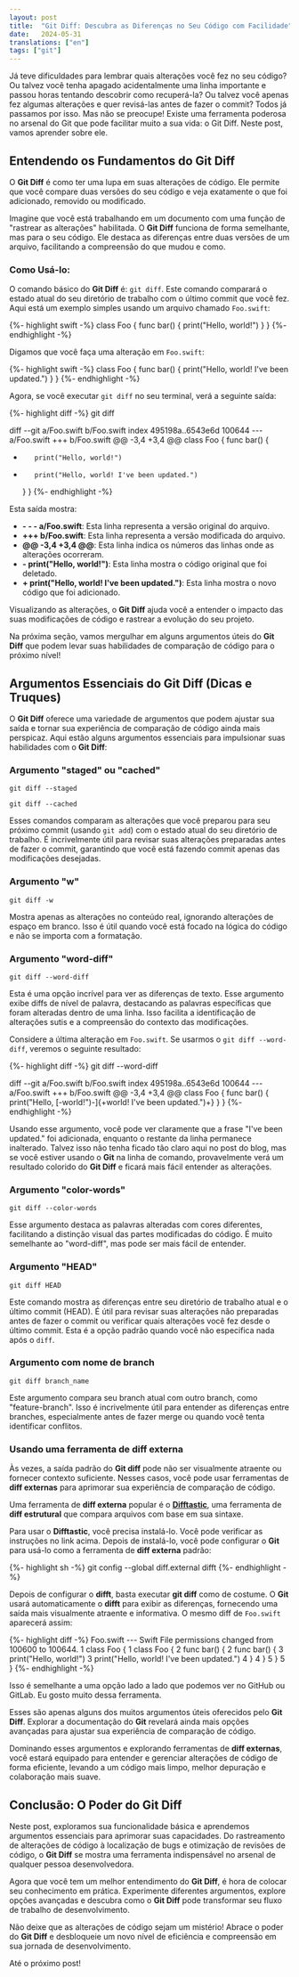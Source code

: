 ```yaml
---
layout: post
title:  "Git Diff: Descubra as Diferenças no Seu Código com Facilidade"
date:   2024-05-31
translations: ["en"]
tags: ["git"]
---
```


<p class="intro"><span class="dropcap">J</span>á teve dificuldades para lembrar quais alterações você fez no seu código? Ou talvez você tenha apagado acidentalmente uma linha importante e passou horas tentando descobrir como recuperá-la? Ou talvez você apenas fez algumas alterações e quer revisá-las antes de fazer o commit? Todos já passamos por isso. Mas não se preocupe! Existe uma ferramenta poderosa no arsenal do Git que pode facilitar muito a sua vida: o Git Diff. Neste post, vamos aprender sobre ele.</p>

## Entendendo os Fundamentos do Git Diff

O **Git Diff** é como ter uma lupa em suas alterações de código. Ele permite que você compare duas versões do seu código e veja exatamente o que foi adicionado, removido ou modificado.

Imagine que você está trabalhando em um documento com uma função de "rastrear as alterações" habilitada. O **Git Diff** funciona de forma semelhante, mas para o seu código. Ele destaca as diferenças entre duas versões de um arquivo, facilitando a compreensão do que mudou e como.

### Como Usá-lo:

O comando básico do **Git Diff** é: `git diff`. Este comando comparará o estado atual do seu diretório de trabalho com o último commit que você fez. Aqui está um exemplo simples usando um arquivo chamado `Foo.swift`:

{%- highlight swift -%}
class Foo {
    func bar() {
        print("Hello, world!")
    }
}
{%- endhighlight -%}

Digamos que você faça uma alteração em `Foo.swift`:

{%- highlight swift -%}
class Foo {
    func bar() {
        print("Hello, world! I've been updated.")
    }
}
{%- endhighlight -%}

Agora, se você executar `git diff` no seu terminal, verá a seguinte saída:

{%- highlight diff -%}
git diff

diff --git a/Foo.swift b/Foo.swift
index 495198a..6543e6d 100644
--- a/Foo.swift
+++ b/Foo.swift
@@ -3,4 +3,4 @@
 class Foo {
     func bar() {
-        print("Hello, world!")
+        print("Hello, world! I've been updated.")
     }
 }
{%- endhighlight -%}

Esta saída mostra:

- **- - - a/Foo.swift**: Esta linha representa a versão original do arquivo.
- **+++ b/Foo.swift**: Esta linha representa a versão modificada do arquivo.
- **@@ -3,4 +3,4 @@**: Esta linha indica os números das linhas onde as alterações ocorreram.
- **- print("Hello, world!")**: Esta linha mostra o código original que foi deletado.
- **+ print("Hello, world! I've been updated.")**: Esta linha mostra o novo código que foi adicionado.

Visualizando as alterações, o **Git Diff** ajuda você a entender o impacto das suas modificações de código e rastrear a evolução do seu projeto.

Na próxima seção, vamos mergulhar em alguns argumentos úteis do **Git Diff** que podem levar suas habilidades de comparação de código para o próximo nível!

## Argumentos Essenciais do Git Diff (Dicas e Truques)

O **Git Diff** oferece uma variedade de argumentos que podem ajustar sua saída e tornar sua experiência de comparação de código ainda mais perspicaz. Aqui estão alguns argumentos essenciais para impulsionar suas habilidades com o **Git Diff**:

### Argumento "staged" ou "cached"

`git diff --staged`

`git diff --cached`

Esses comandos comparam as alterações que você preparou para seu próximo commit (usando `git add`) com o estado atual do seu diretório de trabalho. É incrivelmente útil para revisar suas alterações preparadas antes de fazer o commit, garantindo que você está fazendo commit apenas das modificações desejadas.

### Argumento "w"

`git diff -w`

Mostra apenas as alterações no conteúdo real, ignorando alterações de espaço em branco. Isso é útil quando você está focado na lógica do código e não se importa com a formatação.

### Argumento "word-diff"

`git diff --word-diff`

Esta é uma opção incrível para ver as diferenças de texto. Esse argumento exibe diffs de nível de palavra, destacando as palavras específicas que foram alteradas dentro de uma linha. Isso facilita a identificação de alterações sutis e a compreensão do contexto das modificações.

Considere a última alteração em `Foo.swift`. Se usarmos o `git diff --word-diff`, veremos o seguinte resultado:

{%- highlight diff -%}
git diff --word-diff

diff --git a/Foo.swift b/Foo.swift
index 495198a..6543e6d 100644
--- a/Foo.swift
+++ b/Foo.swift
@@ -3,4 +3,4 @@
 class Foo {
     func bar() {
         print("Hello, [-world!")-]{+world! I've been updated.")+}
     }
 }
{%- endhighlight -%}

Usando esse argumento, você pode ver claramente que a frase "I've been updated." foi adicionada, enquanto o restante da linha permanece inalterado. Talvez isso não tenha ficado tão claro aqui no post do blog, mas se você estiver usando o **Git** na linha de comando, provavelmente verá um resultado colorido do **Git Diff** e ficará mais fácil entender as alterações.

### Argumento "color-words"

`git diff --color-words`

Esse argumento destaca as palavras alteradas com cores diferentes, facilitando a distinção visual das partes modificadas do código. É muito semelhante ao "word-diff", mas pode ser mais fácil de entender.

### Argumento "HEAD"

`git diff HEAD`

Este comando mostra as diferenças entre seu diretório de trabalho atual e o último commit (HEAD). É útil para revisar suas alterações não preparadas antes de fazer o commit ou verificar quais alterações você fez desde o último commit. Esta é a opção padrão quando você não especifica nada após o `diff`.

### Argumento com nome de branch

`git diff branch_name`

Este argumento compara seu branch atual com outro branch, como "feature-branch". Isso é incrivelmente útil para entender as diferenças entre branches, especialmente antes de fazer merge ou quando você tenta identificar conflitos.

### Usando uma ferramenta de diff externa

Às vezes, a saída padrão do **Git diff** pode não ser visualmente atraente ou fornecer contexto suficiente. Nesses casos, você pode usar ferramentas de **diff externas** para aprimorar sua experiência de comparação de código.

Uma ferramenta de **diff externa** popular é o [**Difftastic**][difft], uma ferramenta de **diff estrutural** que compara arquivos com base em sua sintaxe.

Para usar o **Difftastic**, você precisa instalá-lo. Você pode verificar as instruções no link acima. Depois de instalá-lo, você pode configurar o **Git** para usá-lo como a ferramenta de **diff externa** padrão:

{%- highlight sh -%}
git config --global diff.external difft
{%- endhighlight -%}

Depois de configurar o **difft**, basta executar **git diff** como de costume. O **Git** usará automaticamente o **difft** para exibir as diferenças, fornecendo uma saída mais visualmente atraente e informativa. O mesmo diff de `Foo.swift` aparecerá assim:

{%- highlight diff -%}
Foo.swift --- Swift
File permissions changed from 100600 to 100644.
1 class Foo {                         1 class Foo {
2     func bar() {                    2     func bar() {
3         print("Hello, world!")      3         print("Hello, world! I've been updated.")
4     }                               4     }
5 }                                   5 }
{%- endhighlight -%}

Isso é semelhante a uma opção lado a lado que podemos ver no GitHub ou GitLab. Eu gosto muito dessa ferramenta.

Esses são apenas alguns dos muitos argumentos úteis oferecidos pelo **Git Diff**. Explorar a documentação do **Git** revelará ainda mais opções avançadas para ajustar sua experiência de comparação de código.

Dominando esses argumentos e explorando ferramentas de **diff externas**, você estará equipado para entender e gerenciar alterações de código de forma eficiente, levando a um código mais limpo, melhor depuração e colaboração mais suave.

## Conclusão: O Poder do Git Diff

Neste post, exploramos sua funcionalidade básica e aprendemos argumentos essenciais para aprimorar suas capacidades. Do rastreamento de alterações de código à localização de bugs e otimização de revisões de código, o **Git Diff** se mostra uma ferramenta indispensável no arsenal de qualquer pessoa desenvolvedora.

Agora que você tem um melhor entendimento do **Git Diff**, é hora de colocar seu conhecimento em prática. Experimente diferentes argumentos, explore opções avançadas e descubra como o **Git Diff** pode transformar seu fluxo de trabalho de desenvolvimento.

Não deixe que as alterações de código sejam um mistério! Abrace o poder do **Git Diff** e desbloqueie um novo nível de eficiência e compreensão em sua jornada de desenvolvimento.

Até o próximo post!

[difft]: https://github.com/Wilfred/difftastic